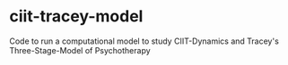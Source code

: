 # ciit-tracey-model
Code to run a computational model to study CIIT-Dynamics and Tracey's Three-Stage-Model of Psychotherapy
